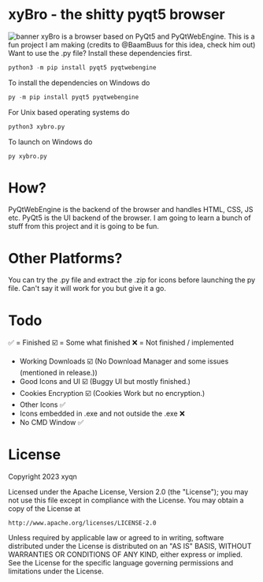 # xyBro - the shitty pyqt5 browser
![banner](https://github.com/xyqnn/xyBro/assets/135556230/ae53d648-0f3a-46dd-8aac-5af185af5cc2)
xyBro is a browser based on PyQt5 and PyQtWebEngine.
This is a fun project I am making (credits to @BaamBuus for this idea, check him out)
Want to use the .py file? Install these dependencies first. 
```python
python3 -m pip install pyqt5 pyqtwebengine
```
To install the dependencies on Windows do
```python
py -m pip install pyqt5 pyqtwebengine
```
For Unix based operating systems do 
```python
python3 xybro.py
```
To launch on Windows do
```python
py xybro.py
```
# How?
PyQtWebEngine is the backend of the browser and handles HTML, CSS, JS etc. 
PyQt5 is the UI backend of the browser. I am going to learn a bunch of 
stuff from this project and it is going to be fun.
# Other Platforms?
You can try the .py file and extract the .zip for icons before launching
the py file. Can't say it will work for you but give it a go.
# Todo
✅ = Finished
☑️ = Some what finished
❌ = Not finished / implemented
- Working Downloads ☑️ (No Download Manager and some issues (mentioned in release.))
- Good Icons and UI ☑️ (Buggy UI but mostly finished.)
- Cookies Encryption ☑️ (Cookies Work but no encryption.)
- Other Icons ✅
- Icons embedded in .exe and not outside the .exe ❌
- No CMD Window ✅
# License
Copyright 2023 xyqn

Licensed under the Apache License, Version 2.0 (the "License");
you may not use this file except in compliance with the License.
You may obtain a copy of the License at

    http://www.apache.org/licenses/LICENSE-2.0

Unless required by applicable law or agreed to in writing, software
distributed under the License is distributed on an "AS IS" BASIS,
WITHOUT WARRANTIES OR CONDITIONS OF ANY KIND, either express or implied.
See the License for the specific language governing permissions and
limitations under the License.
